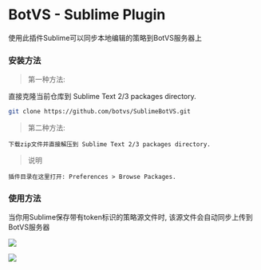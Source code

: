 BotVS - Sublime Plugin
==================

使用此插件Sublime可以同步本地编辑的策略到BotVS服务器上

### 安装方法

> 第一种方法:

直接克隆当前仓库到 Sublime Text 2/3 packages directory.
    
```bash
git clone https://github.com/botvs/SublimeBotVS.git
```

> 第二种方法:

    下载zip文件并直接解压到 Sublime Text 2/3 packages directory.

> 说明

    插件目录在这里打开: Preferences > Browse Packages.

### 使用方法

当你用Sublime保存带有token标识的策略源文件时, 该源文件会自动同步上传到BotVS服务器

![](http://7xi2n7.com1.z0.glb.clouddn.com/d3ae82f66f84ab57cfe29e128d98b74d3f54dc43.png)

![](https://dn-filebox.qbox.me/c94c427563c27ea3c178536a176e2e1e56647c34.png)


